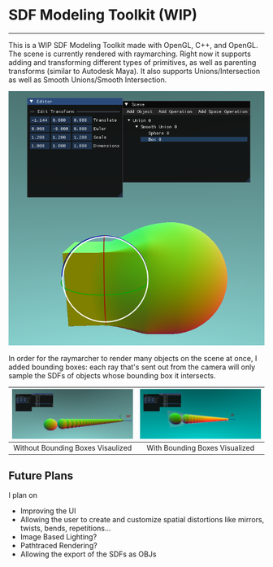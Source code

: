 # SDF Modeling Toolkit (WIP)
---

This is a WIP SDF Modeling Toolkit made with OpenGL, C++, and OpenGL.  The scene is currently rendered with raymarching.
Right now it supports adding and transforming different types of primitives, as well as parenting transforms (similar to Autodesk Maya).  It also supports Unions/Intersection as well as Smooth Unions/Smooth Intersection.

![](ShowcaseMedia/show1.png)

In order for the raymarcher to render many objects on the scene at once, I added bounding boxes: each ray that's sent out from the camera will only sample the SDFs of objects whose bounding box it intersects.

| ![](ShowcaseMedia/show2.png) | ![](ShowcaseMedia/show2BBX.png) | 
|:--:|:--:|
| Without Bounding Boxes Visaulized | With Bounding Boxes Visualized | 

## Future Plans
I plan on
- Improving the UI
- Allowing the user to create and customize spatial distortions like mirrors, twists, bends, repetitions...
- Image Based Lighting?
- Pathtraced Rendering?
- Allowing the export of the SDFs as OBJs
